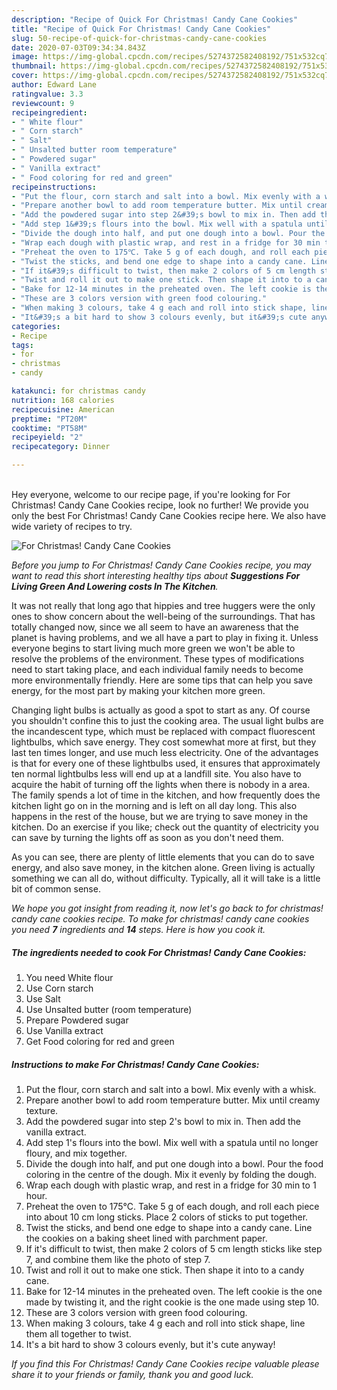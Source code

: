 ```yaml
---
description: "Recipe of Quick For Christmas! Candy Cane Cookies"
title: "Recipe of Quick For Christmas! Candy Cane Cookies"
slug: 50-recipe-of-quick-for-christmas-candy-cane-cookies
date: 2020-07-03T09:34:34.843Z
image: https://img-global.cpcdn.com/recipes/5274372582408192/751x532cq70/for-christmas-candy-cane-cookies-recipe-main-photo.jpg
thumbnail: https://img-global.cpcdn.com/recipes/5274372582408192/751x532cq70/for-christmas-candy-cane-cookies-recipe-main-photo.jpg
cover: https://img-global.cpcdn.com/recipes/5274372582408192/751x532cq70/for-christmas-candy-cane-cookies-recipe-main-photo.jpg
author: Edward Lane
ratingvalue: 3.3
reviewcount: 9
recipeingredient:
- " White flour"
- " Corn starch"
- " Salt"
- " Unsalted butter room temperature"
- " Powdered sugar"
- " Vanilla extract"
- " Food coloring for red and green"
recipeinstructions:
- "Put the flour, corn starch and salt into a bowl. Mix evenly with a whisk."
- "Prepare another bowl to add room temperature butter. Mix until creamy texture."
- "Add the powdered sugar into step 2&#39;s bowl to mix in. Then add the vanilla extract."
- "Add step 1&#39;s flours into the bowl. Mix well with a spatula until no longer floury, and mix together."
- "Divide the dough into half, and put one dough into a bowl. Pour the food coloring in the centre of the dough. Mix it evenly by folding the dough."
- "Wrap each dough with plastic wrap, and rest in a fridge for 30 min to 1 hour."
- "Preheat the oven to 175℃. Take 5 g of each dough, and roll each piece into about 10 cm long sticks. Place 2 colors of sticks to put together."
- "Twist the sticks, and bend one edge to shape into a candy cane. Line the cookies on a baking sheet lined with parchment paper."
- "If it&#39;s difficult to twist, then make 2 colors of 5 cm length sticks like step 7, and combine them like the photo of step 7."
- "Twist and roll it out to make one stick. Then shape it into to a candy cane."
- "Bake for 12-14 minutes in the preheated oven. The left cookie is the one made by twisting it, and the right cookie is the one made using step 10."
- "These are 3 colors version with green food colouring."
- "When making 3 colours, take 4 g each and roll into stick shape, line them all together to twist."
- "It&#39;s a bit hard to show 3 colours evenly, but it&#39;s cute anyway!"
categories:
- Recipe
tags:
- for
- christmas
- candy

katakunci: for christmas candy 
nutrition: 168 calories
recipecuisine: American
preptime: "PT20M"
cooktime: "PT58M"
recipeyield: "2"
recipecategory: Dinner

---
```

<br>
Hey everyone, welcome to our recipe page, if you're looking for For Christmas! Candy Cane Cookies recipe, look no further! We provide you only the best For Christmas! Candy Cane Cookies recipe here. We also have wide variety of recipes to try.
<br>


![For Christmas! Candy Cane Cookies](https://img-global.cpcdn.com/recipes/5274372582408192/751x532cq70/for-christmas-candy-cane-cookies-recipe-main-photo.jpg)

<i>Before you jump to For Christmas! Candy Cane Cookies recipe, you may want to read this short interesting healthy tips about 
<strong>Suggestions For Living Green And Lowering costs In The Kitchen</strong>.</i>
</br>

It was not really that long ago that hippies and tree huggers were the only ones to show concern about the well-being of the surroundings. That has totally changed now, since we all seem to have an awareness that the planet is having problems, and we all have a part to play in fixing it. Unless everyone begins to start living much more green we won't be able to resolve the problems of the environment. These types of modifications need to start taking place, and each individual family needs to become more environmentally friendly. Here are some tips that can help you save energy, for the most part by making your kitchen more green.

Changing light bulbs is actually as good a spot to start as any. Of course you shouldn't confine this to just the cooking area. The usual light bulbs are the incandescent type, which must be replaced with compact fluorescent lightbulbs, which save energy. They cost somewhat more at first, but they last ten times longer, and use much less electricity. One of the advantages is that for every one of these lightbulbs used, it ensures that approximately ten normal lightbulbs less will end up at a landfill site. You also have to acquire the habit of turning off the lights when there is nobody in a area. The family spends a lot of time in the kitchen, and how frequently does the kitchen light go on in the morning and is left on all day long. This also happens in the rest of the house, but we are trying to save money in the kitchen. Do an exercise if you like; check out the quantity of electricity you can save by turning the lights off as soon as you don't need them.

As you can see, there are plenty of little elements that you can do to save energy, and also save money, in the kitchen alone. Green living is actually something we can all do, without difficulty. Typically, all it will take is a little bit of common sense.


<i>We hope you got insight from reading it, now let's go back to for christmas! candy cane cookies recipe. To make for christmas! candy cane cookies you need <strong>7</strong> ingredients and <strong>14</strong> steps. Here is how you cook it.
</i>

##### The ingredients needed to cook For Christmas! Candy Cane Cookies:

1. You need  White flour
1. Use  Corn starch
1. Use  Salt
1. Use  Unsalted butter (room temperature)
1. Prepare  Powdered sugar
1. Use  Vanilla extract
1. Get  Food coloring for red and green


##### Instructions to make For Christmas! Candy Cane Cookies:

1. Put the flour, corn starch and salt into a bowl. Mix evenly with a whisk.
1. Prepare another bowl to add room temperature butter. Mix until creamy texture.
1. Add the powdered sugar into step 2&#39;s bowl to mix in. Then add the vanilla extract.
1. Add step 1&#39;s flours into the bowl. Mix well with a spatula until no longer floury, and mix together.
1. Divide the dough into half, and put one dough into a bowl. Pour the food coloring in the centre of the dough. Mix it evenly by folding the dough.
1. Wrap each dough with plastic wrap, and rest in a fridge for 30 min to 1 hour.
1. Preheat the oven to 175℃. Take 5 g of each dough, and roll each piece into about 10 cm long sticks. Place 2 colors of sticks to put together.
1. Twist the sticks, and bend one edge to shape into a candy cane. Line the cookies on a baking sheet lined with parchment paper.
1. If it&#39;s difficult to twist, then make 2 colors of 5 cm length sticks like step 7, and combine them like the photo of step 7.
1. Twist and roll it out to make one stick. Then shape it into to a candy cane.
1. Bake for 12-14 minutes in the preheated oven. The left cookie is the one made by twisting it, and the right cookie is the one made using step 10.
1. These are 3 colors version with green food colouring.
1. When making 3 colours, take 4 g each and roll into stick shape, line them all together to twist.
1. It&#39;s a bit hard to show 3 colours evenly, but it&#39;s cute anyway!


<i>If you find this For Christmas! Candy Cane Cookies recipe valuable please share it to your friends or family, thank you and good luck.</i>

